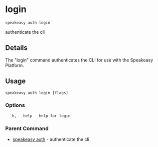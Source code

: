 # login  
`speakeasy auth login`  


authenticate the cli  

## Details

The "login" command authenticates the CLI for use with the Speakeasy Platform.

## Usage

```
speakeasy auth login [flags]
```

### Options

```
  -h, --help   help for login
```

### Parent Command

* [speakeasy auth](README.md)	 - authenticate the cli
